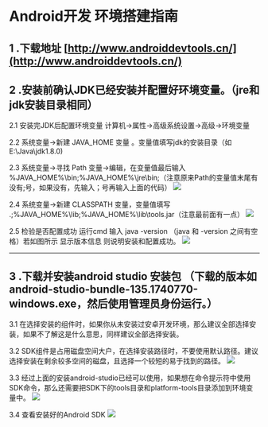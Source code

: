 #  Android开发  环境搭建指南
## 1 .下载地址  [http://www.androiddevtools.cn/](http://www.androiddevtools.cn/) ##

## 2 .安装前确认JDK已经安装并配置好环境变量。（jre和jdk安装目录相同）

 2.1 安装完JDK后配置环境变量  计算机→属性→高级系统设置→高级→环境变量

 2.2 系统变量→新建 JAVA_HOME 变量 。变量值填写jdk的安装目录（如 E:\Java\jdk1.8.0)

 2.3 系统变量→寻找 Path 变量→编辑，在变量值最后输入 %JAVA_HOME%\bin;%JAVA_HOME%\jre\bin;（注意原来Path的变量值末尾有没有;号，如果没有，先输入；号再输入上面的代码）
![](http://i.imgur.com/SPqOtQ0.png)

 2.4 系统变量→新建 CLASSPATH 变量，变量值填写   .;%JAVA_HOME%\lib;%JAVA_HOME%\lib\tools.jar（注意最前面有一点）
![](http://i.imgur.com/NnODPHy.png)

 2.5 检验是否配置成功 运行cmd 输入 java -version （java 和 -version 之间有空格）若如图所示 显示版本信息 则说明安装和配置成功。
![](http://i.imgur.com/NPYxHER.png)

----------

## 3 .下载并安装android studio 安装包 （下载的版本如android-studio-bundle-135.1740770-windows.exe，然后使用管理员身份运行。）

 3.1 在选择安装的组件时，如果你从未安装过安卓开发环境，那么建议全部选择安装，如果不了解这是什么意思，同样建议全部选择安装。

 3.2 SDK组件是占用磁盘空间大户，在选择安装路径时，不要使用默认路径。建议选择安装在剩余较多空间的磁盘，且选择一个较短的易于找到的路径。
![](http://i.imgur.com/0nRQ6X8.png)

3.3 经过上面的安装android-studio已经可以使用，如果想在命令提示符中使用SDK命令，那么还需要把SDK下的tools目录和platform-tools目录添加到环境变量中。
![](http://i.imgur.com/oGW3Bqb.png)

3.4 查看安装好的Android SDK
![](http://i.imgur.com/GNXJWZa.png)